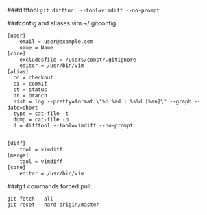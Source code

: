 
###difftool
`git difftool --tool=vimdiff --no-prompt`

###config and aliases
vim ~/.gitconfig
```
[user]
    email = user@example.com
    name = Name
[core]
    excludesfile = /Users/const/.gitignore
    editor = /usr/bin/vim
[alias]
  co = checkout
  ci = commit
  st = status
  br = branch
  hist = log --pretty=format:\"%h %ad | %s%d [%an]\" --graph --date=short
  type = cat-file -t
  dump = cat-file -p
  d = difftool --tool=vimdiff --no-prompt


[diff]
    tool = vimdiff
[merge]
    tool = vimdiff
[core]
    editor = /usr/bin/vim
```
###git commands
forced pull:
```
git fetch --all
git reset --hard origin/master
```
